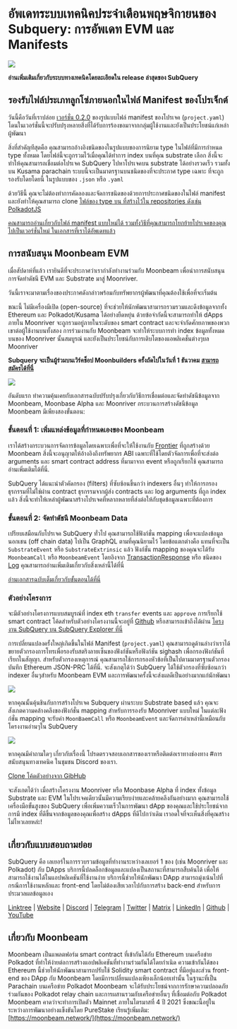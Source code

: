 # อัพเดทระบบเทคนิคประจำเดือนพฤษจิกายนของ Subquery: การอัพเดท EVM และ Manifests

![](https://miro.medium.com/max/1400/1*q9GErDrvAyacOPm97krV6Q.png)

**อ่านเพิ่มเติมเกี่ยวกับระบบทางเทคนิคโดยละเอียดใน release ล่าสุดของ SubQuery**

## รองรับไฟล์ประเภทลูกโซ่ภายนอกในไฟล์ Manifest ของโปรเจ็กต์

วันนี้คือวันที่เราปล่อย [เวอร์ชั่น 0.2.0](https://doc.subquery.network/create/manifest/) ของรูปแบบไฟล์ manifest ของโปรเจค (`project.yaml`) โดนในเวอร์ชั่นนี้จะปรับปรุงหลายสิ่งที่ได้รับการร้องขอมาจากกลุ่มผู้ใช้งานและยังเป็นประโยชน์แก่เหล่าผู้พัฒนา

สิ่งที่สำคัญทีสุดคือ คุณสามารถอ้างอิงชนิดของในรูปแบบของการนิยาม type ในไฟล์ที่มีการกำหนด type ทั้งหมด โดยไฟล์นี้จะถูกรวมไว้เมื่อคุณได้ทำการ index บนที่คุณ substrate เลือก สิ่งนี้จะทำให้คุณสามารถเชื่อมต่อโปรเจค SubQuery ไปหาโปรเจคบน substrate ได้อย่างรวดเร็ว รวมทั้งบน Kusama parachain ระบบนี้จะเป็นมาตรฐานบนชนิดของที่จะประกาศ type เฉพาะ ที่จะถูกรองรับโดยโดยนี้ ในรูปแบบของ `.json` หรือ `.yaml`

ด้วยวิธีนี้ คุณจะไม่ต้องทำการคัดลองและจัดการชนิดของด้วยการประกาศชนิดของในไฟล์ manifest และยังทำให้คุณสามารถ clone [ไฟล์ของ type บน ที่สร้างไว้ใน repositories ดังเช่น PolkadotJS](https://github.com/polkadot-js/apps/tree/master/packages/apps-config/src/api/spec)

[คณสามารถอ่านเกี่ยวกับไฟล์ manifest แบบใหม่ได้ รวมทั้งวิธีที่คุณสามารถโยกย้ายโปรเจคของคุณไปเป็นเวอร์ชั่นใหม่ ในเอกสารที่เราได้อัพเดทแล้ว](https://doc.subquery.network/create/manifest/)

## การสนับสนุน Moonbeam EVM

เมื่อสัปดาห์ที่แล้ว เรายินดีที่จะประกาศว่าเรากำลังทำงานร่วมกับ Moonbeam เพื่อนำการสนับสนุนการจัดทำดัชนี EVM และ Substrate มาสู่ Moonriver.

วันนี้เราจะมาตามเรื่องของประกาศดังกล่าวพร้อมกับทรัพยากรผู้พัฒนาที่คุณต้องใช้เพื่อที่จะเริ่มต้น

ขณะนี้ ไม่มีเครื่องมีเปิด (open-source) ที่จะช่วยให้นักพัฒนาสามารถรวมรวมและดึงข้อมูลจากทั้ง Ethereum และ Polkadot/Kusama ได้อย่างยืดหยุ่น ด้วยข้อจำกัดนี้จะสามารถทำให้ dApps ภายใน Moonriver จะถูกรวมอยู่ภายในระดับของ smart contract และจะจำกัดศักยภาพของพวกเขาต่อผู้ใช้งานบนทั้งสอง การร่วมงานกับ Moonbeam จะทำให้ระบบการทำ index ข้อมูลทั้งหมดบนของ Moonriver นั้นสมบูรณ์ และยังเป็นประโยชน์กับการเติบโตของแอพลิเคชั่นต่างๆบล Moonriver

**Subquery จะเป็นผู้ร่วมบนเวิร์คช็อป Moonbuilders ครั้งถัดไปในวันที่ 1 ธันวาคม** [**สามารถสมัครได้ที่นี่**](https://www.crowdcast.io/e/moonbuilders-ws/10)

![](https://miro.medium.com/max/600/1*AET6Ek_PqFDRoc29Jiitnw.gif)

อันดับแรก ทำความคุ้นเคยกับเอกสารฉบับปรับปรุงเกี่ยวกับวิธีการเชื่อมต่อและจัดทำดัชนีข้อมูลจาก Moonbeam, Moonbase Alpha และ Moonriver กระบวนการสร้างดัชนีข้อมูล Moonbeam มีเพียงสองขั้นตอน:

### ขั้นตอนที่ 1: เพิ่มแหล่งข้อมูลที่กำหนดเองของ Moonbeam

เราได้สร้างกระบวนการจัดการข้อมูลโดยเฉพาะเพื่อที่จะให้ใช้งานกับ [Frontier](https://github.com/paritytech/frontier) ที่ถูกสร้างด้วย Moonbeam สิ่งนี้จะอนุญาตให้อ้างอิงถึงทรัพยากร ABI เฉพาะที่ใช้โดยตัวจัดการเพื่อที่จะส่งต่อ arguments และ smart contract address ที่มามาจาก event หรือถูกเรียกใช้ คุณสามารถอ่านเพิ่มเติมได้ที่นี่.

SubQuery ได้แนะนำตัวคัดกรอง (filters) ที่ซับซ้อนขึ้นกว่า indexers อื่นๆ ทำให้การกรองธุรกรรมที่ไม่ใช่ผ่าน contract ธุรกรรมจากผู้ส่ง contracts และ log arguments ที่ถูก index แล้ว สิ่งนี้จะทำให้เหล่าผู้พัฒนาสร้างโปรเจคที่หลากหลายที่ส่งต่อให้กับชุดข้อมูลเฉพาะที่ต้องการ

### ขั้นตอนที่ 2: จัดทำดัชนี Moonbeam Data

เปรียบเสมือนกับโปรเจค SubQuery ทั่วไป คุณสามารถใช้ฟังก์ชั่น mapping เพื่อจะแปลงข้อมูลนอกเชน (off chain data) ไปเป็น GraphQL ตามที่คุณนิยามไว้ โดยข้อแตกต่างคือ แทนที่จะเป็น `SubstrateEvent` หรือ `SubstrateExtrinsic` แล้ว ฟังก์ชั่น mapping ของคุณจะได้รับ `MoonbeamCall` หรือ `MoonbeamEvent` โดยอิงจาก [TransactionResponse](https://docs.ethers.io/v5/api/providers/types/#providers-TransactionResponse) หรือ ชนิดของ [Log](https://docs.ethers.io/v5/api/providers/types/#providers-Log) คุณสามารถอ่านเพิ่มเติมเกี่ยวกับสิ่งเหล่านี้ได้ที่นี่

[อ่านเอกสารฉบับเต็มเกี่ยวกับขั้นตอนได้ที่นี่](https://doc.subquery.network/create/substrate-evm/#frontierevmcall)

### ตัวอย่างโครงการ

จะมีตัวอย่างโครงการแบบสมบูรณ์ที่ index eth `transfer` events และ `approve` การเรียกใช้ smart contract โค้ดสำหรับตัวอย่างโครงงานนี้จะอยู่ที่ [Github](https://github.com/subquery/tutorials-moonriver-evm-starter) หรือสามารถเข้าถึงได้ผ่าน [โครงงาน SubQuery บน SubQuery Explorer ที่นี่](https://explorer.subquery.network/subquery/subquery/moonriver-evm-starter-project)

การเปลี่ยนแปลงครั้งใหญ่เกิดขึ้นในไฟล์ Manifest (`project.yaml`) คุณสามารถดูด้านล่างว่าเราได้ขยายตัวกรองการโทรเพื่อรองรับสตริงลายเซ็นของฟังก์ชันหรือฟังก์ชัน sighash เพื่อกรองฟังก์ชันที่เรียกในสัญญา. สำหรับตัวกรองเหตุการณ์ คุณสามารถใช้การกรองหัวข้อที่เป็นไปตามมาตรฐานตัวกรองบันทึก Ethereum JSON-PRC ได้ที่นี่. จะสังเกตุได้ว่า SubQuery ได้ใช้ตัวกรองที่ซับซ้อนกว่า indexer อื่นๆสำหรับ Moonbeam EVM และการพัฒนาครั้งนี้จะส่งผลดีเป็นอย่างมากแก่นักพัฒนา

![](https://miro.medium.com/max/700/1*4JRHItnILfCie4FT6sYLEA.png)

หากคุณนั้นคุ้นชินกับการสร้างโปรเจค Subquery ผ่านระบบ Substrate based แล้ว คุณจะสังเกตความคล้างคลึงของฟังก์ชั่น mapping สำหรับการรองรับ Moonriver แบบใหม่ ในแต่ละฟังก์ชั่น mapping จะรับค่า `MoonBaemCall` หรือ `MoonbeamEvent` และจัดการค่าเหล่านี้เหมือนกับโครงงานอ่านๆใน SubQuery

![](https://miro.medium.com/max/700/1*k4_uJYYCsTnPRRJ7avq2WA.png)

หากคุณมีคำถามใดๆ เกี่ยวกับเรื่องนี้ โปรดตรวจสอบเอกสารของเราหรือติดต่อเราทางช่องทาง #การสนับสนุนทางเทคนิค ในชุมชน Discord ของเรา.

[Clone โค้ดตัวอย่างจาก GibHub](https://github.com/subquery/tutorials-moonriver-evm-starter)

จะสังเกตได้ว่า เมื่อสร้างโครงงาน Moonriver หรือ Moonbase Alpha ที่ index ทั้งข้อมูล Substrate และ EVM ในโปรเจคเดียวนั้นมีความเรียบง่ายและคล้ายคลึงกันอย่างมาก คุณสามารถใช้เครื่องมือขั้นสูงของ SubQuery เพื่อเพิ่มความเร็วในการพัฒนา dApp ของคุณและใช้ประโยชน์จากการมี index ที่ดีขึ้นจากข้อมูลของคุณเพื่อสร้าง dApps ที่ดีไปกว่าเดิม เราอดใจที่จะเห็นสิ่งที่คุณสร้างไม่ไหวเลยหล่ะ!

## เกี่ยวกับแบบสอบถามย่อย

SubQuery คือ เลเยอร์ในการรวบรวมข้อมูลที่ทำงานระหว่างเลเยอร์ 1 ของ (เช่น Moonriver และ Polkadot) กับ DApps บริการนี้ปลดล็อกข้อมูลและแปลงเป็นสถานะที่สามารถสืบค้นได้ เพื่อให้สามารถใช้งานได้ในแอปพลิเคชันที่ใช้งานง่าย บริการนี้ช่วยให้นักพัฒนา DApp สามารถมุ่งเน้นไปที่กรณีการใช้งานหลักและ front-end โดยไม่ต้องเสียเวลาไปกับการสร้าง back-end สำหรับการประมวลผลข้อมูลเอง

[Linktree](https://linktr.ee/subquerynetwork) | [Website](https://subquery.network/) | [Discord](https://discord.com/invite/78zg8aBSMG) | [Telegram](https://t.me/subquerynetwork) | [Twitter](https://twitter.com/subquerynetwork) | [Matrix](https://matrix.to/#/#subquery:matrix.org) | [LinkedIn](https://www.linkedin.com/company/subquery) | [Github](https://github.com/subquery/subql) | [YouTube](https://www.youtube.com/channel/UCi1a6NUUjegcLHDFLr7CqLw)

## เกี่ยวกับ Moonbeam

Moonbeam เป็นแพลตฟอร์ม smart contract ที่เข้ากันได้กับ Ethereum บนเครือข่าย Polkadot ที่ทำให้ง่ายต่อการสร้างแอปพลิเคชันที่ทำงานร่วมกันได้โดยกำเนิด ความเข้ากันได้ของ Ethereum นี้ช่วยให้นักพัฒนาสามารถปรับใช้ Solidity smart contract ที่มีอยู่และส่วน front-end ของ DApp กับ Moonbeam โดยมีการเปลี่ยนแปลงเพียงเล็กน้อยเท่านั้น ในฐานะที่เป็น Parachain บนเครือข่าย Polkadot Moonbeam จะได้รับประโยชน์จากการรักษาความปลอดภัยร่วมกันของ Polkadot relay chain และการผสานรวมกับเครือข่ายอื่นๆ ที่เชื่อมต่อกับ Polkadot Moonbeam คาดว่าจะทำการเปิดตัว Mainnet ภายในไตรมาสที่ 4 ปี 2021 ซึ่งขณะนี้อยู่ในระหว่างการพัฒนาอย่างแข็งขันโดย PureStake เรียนรู้เพิ่มเติม: [https://moonbeam.network/](https://moonbeam.network/)
